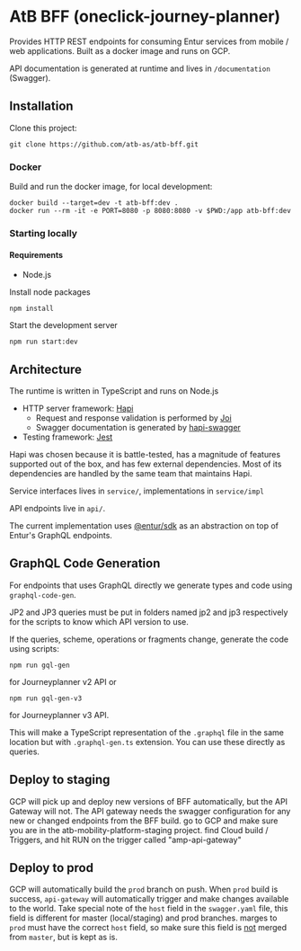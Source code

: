 # AtB BFF (oneclick-journey-planner)

Provides HTTP REST endpoints for consuming Entur services from mobile / web
applications. Built as a docker image and runs on GCP.

API documentation is generated at runtime and lives in `/documentation`
(Swagger).

## Installation

Clone this project:

`git clone https://github.com/atb-as/atb-bff.git`

### Docker

Build and run the docker image, for local development:

```
docker build --target=dev -t atb-bff:dev .
docker run --rm -it -e PORT=8080 -p 8080:8080 -v $PWD:/app atb-bff:dev
```

### Starting locally

#### Requirements

- Node.js

Install node packages

`npm install`

Start the development server

`npm run start:dev`

## Architecture

The runtime is written in TypeScript and runs on Node.js

- HTTP server framework: [Hapi](https://hapi.dev)
  - Request and response validation is performed by
    [Joi](https://hapi.dev/family/joi/)
  - Swagger documentation is generated by
    [hapi-swagger](https://github.com/glennjones/hapi-swagger)
- Testing framework: [Jest](https://jestjs.io/)

Hapi was chosen because it is battle-tested, has a magnitude of features
supported out of the box, and has few external dependencies. Most of its
dependencies are handled by the same team that maintains Hapi.

Service interfaces lives in `service/`, implementations in `service/impl`

API endpoints live in `api/`.

The current implementation uses [@entur/sdk](https://github.com/entur/sdk) as an
abstraction on top of Entur's GraphQL endpoints.

## GraphQL Code Generation

For endpoints that uses GraphQL directly we generate types and code using
`graphql-code-gen`.

JP2 and JP3 queries must be put in folders named jp2 and jp3 respectively for
the scripts to know which API version to use.

If the queries, scheme, operations or fragments change, generate the code using
scripts:

```
npm run gql-gen
```

for Journeyplanner v2 API or

```
npm run gql-gen-v3
```

for Journeyplanner v3 API.

This will make a TypeScript representation of the `.graphql` file in the same
location but with `.graphql-gen.ts` extension. You can use these directly as
queries.

## Deploy to staging
GCP will pick up and deploy new versions of BFF automatically, but the API Gateway will not.
The API gateway needs the swagger configuration for any new or changed endpoints from the BFF build.
go to GCP and make sure you are in the atb-mobility-platform-staging project.
find Cloud build / Triggers, and hit RUN on the trigger called "amp-api-gateway"

## Deploy to prod
GCP will automatically build the `prod` branch on push.
When `prod` build is success, `api-gateway` will automatically trigger and make changes available to the world.
Take special note of the `host` field in the `swagger.yaml` file, this field is different for master (local/staging) and prod branches.
marges to `prod` must have the correct `host` field, so make sure this field is <u>not</u> merged from `master`, but is kept as is.


